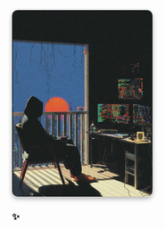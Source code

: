 <img src="sunset.jpeg" alt="Sunset coding vibes" style="width: 50%; object-fit: cover; border-radius: 10px; box-shadow: 0 4px 8px rgba(0,0,0,0.3);">

<h3>✨</h3>

